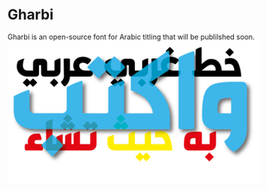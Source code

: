 # Gharbi
Gharbi is an open-source font for Arabic titling that will be publilshed soon.
![Gharbi Arabic Titling Font](docs/Gharbi.png)

